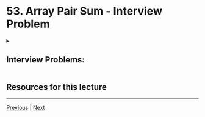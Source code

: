 # 53. Array Pair Sum - Interview Problem

<details>
  <summary> <h2> Interview Problems: </h2> </summary>

## Array Pair Sum

### Problem

Given an integer array, output all the ***unique*** pairs that sum up to a specific value **k**.

So the input:
    
    pair_sum([1,3,2,2],4)

would return **2** pairs:

     (1,3)
     (2,2)

**NOTE: FOR TESTING PURPOSES CHANGE YOUR FUNCTION SO IT OUTPUTS THE NUMBER OF PAIRS**

## Solution

Fill out your solution below:

```python
def pair_sum(arr,k):
    pass
```

## Test Your Solution

Run the cell below to test your solution

```python
from nose.tools import assert_equal

class TestPair(object):
    
    def test(self,sol):
        assert_equal(sol([1,9,2,8,3,7,4,6,5,5,13,14,11,13,-1],10),6)
        assert_equal(sol([1,2,3,1],3),1)
        assert_equal(sol([1,3,2,2],4),2)
        print('ALL TEST CASES PASSED')

#Run tests
t = TestPair()
t.test(pair_sum)
print("All tests passed!")
```

</details>



##  Resources for this lecture



---

[Previous](./52_Anagram-Check-Interview-Problem-SOLUTION.md) | [Next](./54_Array-Pair-Sum-Interview-Problem-SOLUTION.md)